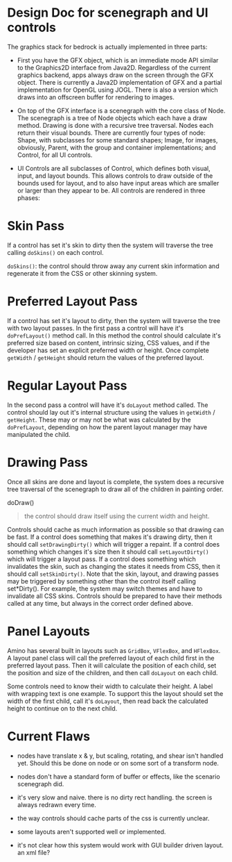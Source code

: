 # Design Doc for scenegraph and UI controls #


The graphics stack for bedrock is actually implemented in three parts:

  * First you have the GFX object, which is an immediate mode API similar to the Graphics2D interface from Java2D.  Regardless of the current graphics backend, apps always draw on the screen through the GFX object.  There is currently a Java2D implementation of GFX and a partial implementation for OpenGL using JOGL.  There is also a version which draws into an offscreen buffer for rendering to images.

  * On top of the GFX interface is a scenegraph with the core class of Node.  The scenegraph is a tree of Node objects which each have a draw method. Drawing is done with a recursive tree traversal. Nodes each return their visual bounds.   There are currently four types of node:  Shape, with subclasses for some standard shapes; Image, for images, obviously, Parent, with the group and container implementations; and Control, for all UI controls.

  * UI Controls are all subclasses of Control, which defines both visual, input, and layout bounds.  This allows controls to draw outside of the bounds used for layout, and to also have input areas which are smaller or larger than they appear to be.  All controls are rendered in three phases:

# Skin Pass #

If a control has set it's skin to dirty then the system will traverse the tree calling `doSkins()` on each control.

`doSkins()`: the control should throw away any current skin information and regenerate it from the CSS or other skinning system.


# Preferred Layout Pass #

If a control has set it's layout to dirty, then the system will traverse the tree with two layout passes. In the first pass a control will have it's `doPrefLayout()` method call. In this method the control should calculate it's preferred size based on content, intrinsic sizing, CSS values, and if the developer has set an explicit preferred width or height. Once complete `getWidth` / `getHeight` should return the values of the preferred layout.


# Regular Layout Pass #


In the second pass a control will have it's `doLayout` method called. The control should lay out it's internal structure using the values in `getWidth` / `getHeight`. These may or may not be what was calculated by the `doPrefLayout`, depending on how the parent layout manager may have manipulated the child.


# Drawing Pass #

Once all skins are done and layout is complete, the system does a recursive tree traversal of the scenegraph to draw all of the children in painting order.

doDraw()
> the control should draw itself using the current width and height.


Controls should cache as much information as possible so that drawing can be fast. If a control does something that makes it's drawing dirty, then it should call `setDrawingDirty()` which will trigger a repaint. If a control does something which changes it's size then it should call `setLayoutDirty()` which will trigger a layout pass. If a control does something which invalidates the skin, such as changing the states it needs from CSS, then it should call `setSkinDirty()`.  Note that the skin, layout, and drawing passes may be triggered by something other than the control itself calling set\*Dirty(). For example, the system may switch themes and have to invalidate all CSS skins. Controls should be prepared to have their methods called at any time, but always in the correct order defined above.


# Panel Layouts #

Amino has several built in layouts such as `GridBox`, `VFlexBox`, and `HFlexBox`. A layout panel class will call the preferred layout of each child first in the preferred layout pass. Then it will calculate the position of each child, set the position and size of the children, and then call `doLayout` on each child.

Some controls need to know their width to calculate their height. A label with wrapping text is one example. To support this the layout should set the width of the first child, call it's `doLayout`, then read back the calculated height to continue on to the next child.

# Current Flaws #

  * nodes have translate x & y, but scaling, rotating, and shear isn't handled yet. Should this be done on node or on some sort of a transform node.

  * nodes don't have a standard form of buffer or effects, like the scenario scenegraph did.

  * it's very slow and naive. there is no dirty rect handling. the screen is always redrawn every time.

  * the way controls should cache parts of the css is currently unclear.

  * some layouts aren't supported well or implemented.

  * it's not clear how this system would work with GUI builder driven layout. an xml file?